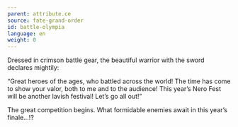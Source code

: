 ```yaml
---
parent: attribute.ce
source: fate-grand-order
id: battle-olympia
language: en
weight: 0
---
```


Dressed in crimson battle gear, the beautiful warrior with the sword declares mightily:

“Great heroes of the ages, who battled across the world!
The time has come to show your valor, both to me and to the audience!
This year’s Nero Fest will be another lavish festival! Let’s go all out!”

The great competition begins.
What formidable enemies await in this year’s finale…!?
